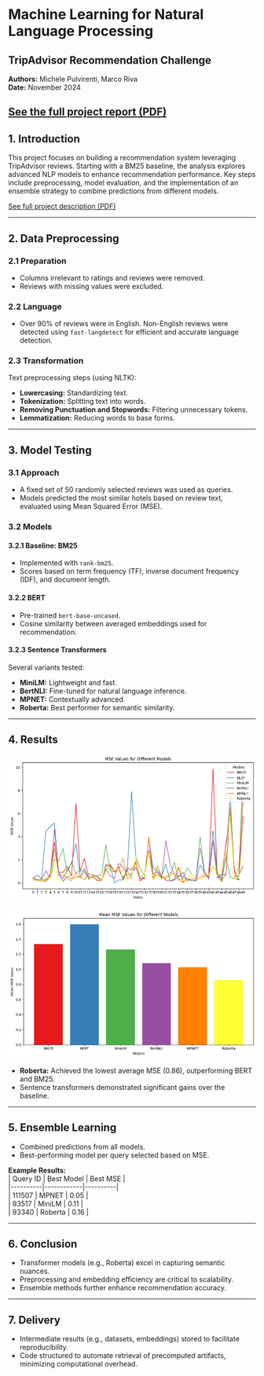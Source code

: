 # Machine Learning for Natural Language Processing  
## **TripAdvisor Recommendation Challenge**  
**Authors:** Michele Pulvirenti, Marco Riva  
**Date:** November 2024  

[See the full project report (PDF)](./Report_Project1.pdf)
---

## **1. Introduction**  
This project focuses on building a recommendation system leveraging TripAdvisor reviews. Starting with a BM25 baseline, the analysis explores advanced NLP models to enhance recommendation performance. Key steps include preprocessing, model evaluation, and the implementation of an ensemble strategy to combine predictions from different models.

[See full project description (PDF)]("./Project_description.pdf")

---

## **2. Data Preprocessing**  

### **2.1 Preparation**  
- Columns irrelevant to ratings and reviews were removed.  
- Reviews with missing values were excluded.  

### **2.2 Language**  
- Over 90% of reviews were in English. Non-English reviews were detected using `fast-langdetect` for efficient and accurate language detection.  

### **2.3 Transformation**  
Text preprocessing steps (using NLTK):  
- **Lowercasing:** Standardizing text.  
- **Tokenization:** Splitting text into words.  
- **Removing Punctuation and Stopwords:** Filtering unnecessary tokens.  
- **Lemmatization:** Reducing words to base forms.  

---

## **3. Model Testing**  

### **3.1 Approach**  
- A fixed set of 50 randomly selected reviews was used as queries.  
- Models predicted the most similar hotels based on review text, evaluated using Mean Squared Error (MSE).  

### **3.2 Models**  
#### **3.2.1 Baseline: BM25**  
- Implemented with `rank-bm25`.  
- Scores based on term frequency (TF), inverse document frequency (IDF), and document length.  

#### **3.2.2 BERT**  
- Pre-trained `bert-base-uncased`.  
- Cosine similarity between averaged embeddings used for recommendation.  

#### **3.2.3 Sentence Transformers**  
Several variants tested:  
- **MiniLM:** Lightweight and fast.  
- **BertNLI:** Fine-tuned for natural language inference.  
- **MPNET:** Contextually advanced.  
- **Roberta:** Best performer for semantic similarity.  

---

## **4. Results**  

![MSES](./results/mses.png)

![Mean MSES](./results/mean_mses.png)

- **Roberta:** Achieved the lowest average MSE (0.86), outperforming BERT and BM25.  
- Sentence transformers demonstrated significant gains over the baseline.  

---

## **5. Ensemble Learning**  
- Combined predictions from all models.  
- Best-performing model per query selected based on MSE.  

**Example Results:**  
| Query ID | Best Model | Best MSE |  
|----------|------------|----------|  
| 111507   | MPNET      | 0.05     |  
| 93517    | MiniLM     | 0.11     |  
| 93340    | Roberta    | 0.16     |  

---

## **6. Conclusion**  
- Transformer models (e.g., Roberta) excel in capturing semantic nuances.  
- Preprocessing and embedding efficiency are critical to scalability.  
- Ensemble methods further enhance recommendation accuracy.  

---

## **7. Delivery**  
- Intermediate results (e.g., datasets, embeddings) stored to facilitate reproducibility.  
- Code structured to automate retrieval of precomputed artifacts, minimizing computational overhead.


